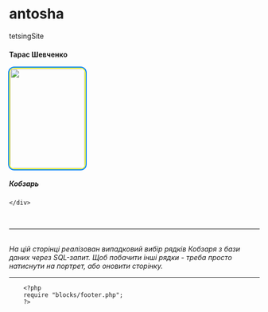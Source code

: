 # antosha
tetsingSite

<?php
$title="Україна понад усе!";
require "blocks/header.php";
?>
<div class="container mt-4">	  
 <body >
 <h4>Тарас Шевченко</h4>
	<div class="row">
	  <div  class="col-5">
	          <img width=150px height=200px style="border:2px solid; border-color:#ffff33; border-radius:10px; outline: 2px solid; outline-color:#0080ff" src="taras.jpg" onClick = "window.location.reload(true);"/> 	
	 </div>
	 <div class="col-7"> 
 		<h5 class="d-flex flex-column align-items-center">Кобзарь</h5>
			<div class="d-flex flex-column align-items-center p-3 px-md-3 mb-3 bg-white border-bottom shadow-sm" style="border-radius:10px">		
			<?php require "blocks/random_cobzar.php";?>
			</div>
	</div>
	</body>

	</div>
<br><hr><br><i>На цій сторінці реалізован випадковий вибір рядків Кобзаря з бази даних через SQL-запит. Щоб побачити інші рядки - треба просто натиснути на портрет, або оновити сторінку.</i><hr>

		<?php
		require "blocks/footer.php";
		?>

